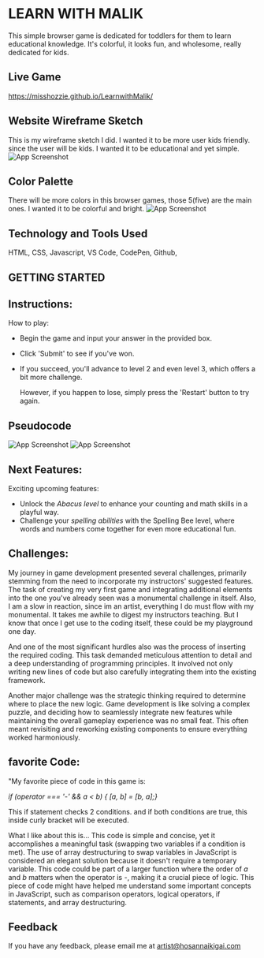 # LEARN WITH MALIK

This simple browser game is dedicated for toddlers for them to learn educational knowledge. It's colorful, it looks fun, and wholesome, really dedicated for kids. 


## Live Game

https://misshozzie.github.io/LearnwithMalik/



## Website Wireframe Sketch

This is my wireframe sketch I did. I wanted it to be more user kids friendly. since the user will be kids. I wanted it to be educational and yet simple.
![App Screenshot](https://i.imgur.com/M6fuT4Fl.jpg)




## Color Palette

There will be more colors in this browser games, those 5(five) are the main ones. I wanted it to be colorful and bright.
![App Screenshot](https://i.imgur.com/6deXtQS.png)  








## Technology and Tools Used

HTML, CSS, Javascript, VS Code, CodePen, Github,
## GETTING STARTED

## Instructions:

How to play:

* Begin the game and input your answer in the provided box.
* Click 'Submit' to see if you've won.
* If you succeed, you'll advance to level 2 and even level 3, which offers a bit more challenge. 
    
    However, if you happen to lose, simply press the 'Restart' button to try again.



## Pseudocode
![App Screenshot](https://i.imgur.com/C6TYBPo.png)
![App Screenshot](https://i.imgur.com/fmGbhsa.png)


## Next Features:

Exciting upcoming features:

* Unlock the _Abacus level_ to enhance your counting and math skills in a playful way.
* Challenge your _spelling abilities_ with the Spelling Bee level, where words and numbers come together for even more educational fun.



## Challenges:

My journey in game development presented several challenges, primarily stemming from the need to incorporate my instructors' suggested features. The task of creating my very first game and integrating additional elements into the one you've already seen was a monumental challenge in itself. Also, I am a slow in reaction, since im an artist, everything I do must flow with my monumental. It takes me awhile to digest my instructors teaching. But I know that once I get use to the coding itself, these could be my playground one day.

And one of the most significant hurdles also was the process of inserting the required coding. This task demanded meticulous attention to detail and a deep understanding of programming principles. It involved not only writing new lines of code but also carefully integrating them into the existing framework.

Another major challenge was the strategic thinking required to determine where to place the new logic. Game development is like solving a complex puzzle, and deciding how to seamlessly integrate new features while maintaining the overall gameplay experience was no small feat. This often meant revisiting and reworking existing components to ensure everything worked harmoniously.


## favorite Code:

"My favorite piece of code in this game is:

*if (operator === '-' && a < b) { [a, b] = [b, a];}*

This if statement checks 2 conditions. and if both conditions are true, this inside curly bracket will be executed.

What I like about this is... This code is simple and concise, yet it accomplishes a meaningful task (swapping two variables if a condition is met). 
The use of array destructuring to swap variables in JavaScript is considered an elegant solution because it doesn't require a temporary variable.
This code could be part of a larger function where the order of *a* and *b* matters when the operator is *-*, making it a crucial piece of logic.
This piece of code might have helped me understand some important concepts in JavaScript, such as comparison operators, logical operators, if statements, and array destructuring.
## Feedback

If you have any feedback, please email me at artist@hosannaikigai.com

